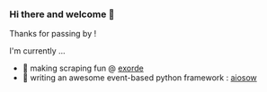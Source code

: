 ### Hi there and welcome 👋

Thanks for passing by ! 

I'm currently ...
- 🔭 making scraping fun @ [exorde](https://exorde.io/)
- 🌱 writing an awesome event-based python framework : [aiosow](https://exorde-labs.github.io/aiosow/aiosow.html)


<!--
**6r17/6r17** is a ✨ _special_ ✨ repository because its `README.md` (this file) appears on your GitHub profile.

Here are some ideas to get you started:

- 🔭 I’m currently working on ...
- 🌱 I’m currently learning ...
- 👯 I’m looking to collaborate on ...
- 🤔 I’m looking for help with ...
- 💬 Ask me about ...
- 📫 How to reach me: ...
- 😄 Pronouns: ...
- ⚡ Fun fact: ...
-->
